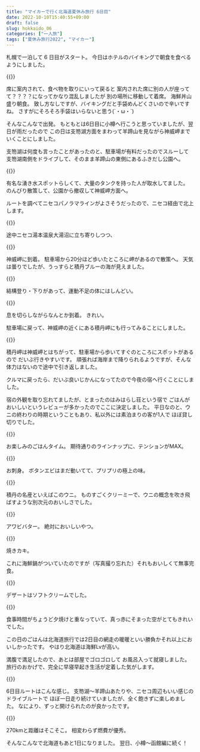 ```yaml
---
title: "マイカーで行く北海道夏休み旅行 6日目"
date: 2022-10-10T15:40:55+09:00
draft: false
slug: hokkaido_06
categories: ["一人旅"]
tags: ["夏休み旅行2022", "マイカー"]
---
```


札幌で一泊して 6 日目がスタート。
今日はホテルのバイキングで朝食を食べるようにしました。

{{<lightbox img="https://gyazo.com/32373c1c4f38493d140a73adf2f5805d.jpg" title="">}}

席に案内されて、食べ物を取りにいって戻ると
案内された席に別の人が座ってて？？？？になってかなり混乱しましたが
別の場所に移動して着席。
海鮮丼山盛り朝食。
致し方なしですが、バイキングだと手袋めんどくさいので辛いですね。
さすがにそろそろ手袋はいらないと思う(´・ω・`)

そんなこんなで出発。
もともとは6日目に小樽へ行こうと思っていましたが、翌日が雨だったので
この日は支笏湖方面をまわって羊蹄山を見ながら神威岬までいくことにしました。

支笏湖は何度も言ったことがあったのと、駐車場が有料だったのでスルーして
支笏湖南側をドライブして、そのまま羊蹄山の東側にあるふきだし公園へ。

{{<lightbox img="https://gyazo.com/222163d5a40e0b307060b8bb7ace645b.jpg" title="">}}

有名な湧き水スポットらしくて、大量のタンクを持った人が取水してました。
のんびり散策して、公園から撤収して神威岬方面へ。

ルートを調べてニセコパノラマラインがよさそうだったので、ニセコ経由で北上します。

{{<lightbox img="https://gyazo.com/bd6031ed16cfb230b1eac7d5f02b3497.jpg" title="">}}

途中ニセコ湯本温泉大湯沼に立ち寄りしつつ、

{{<lightbox img="https://gyazo.com/d2034de94ffd4d1509aad6dc5c5d7f13.jpg" title="">}}

神威岬に到着。
駐車場から20分ほど歩いたところに岬があるので散策へ。
天気は曇りでしたが、うっすらと積丹ブルーの海が見えました。

{{<lightbox img="https://gyazo.com/2877ad122928c20db9da87a84358a9e7.jpg" title="">}}

結構登り・下りがあって、運動不足の体にはしんどい。

{{<lightbox img="https://gyazo.com/f665c991c4fd03911c48d793881a6136.jpg" title="">}}

息を切らしながらなんとか到着。
きれい。

駐車場に戻って、神威岬の近くにある積丹岬にも行ってみることにしました。

{{<lightbox img="https://gyazo.com/f07ebf30d250862b2b10db146f4ea40b.jpg" title="">}}

積丹岬は神威岬とはちがって、駐車場から歩いてすぐのところにスポットがあるので
だいぶ行きやすいです。
頑張れば海岸まで降りられるようですが、そんな体力はないので途中で引き返しました。

クルマに戻ったら、だいぶ良いじかんになってたので今夜の宿へ行くことにしました。

宿の外観を取り忘れてましたが、とまったのはみはらし荘という宿で
ごはんがおいしいというレビューが多かったのでここに決定しました。
平日なのと、ウニの終わりの時期ということもあり、私以外には素泊まりの客が1人で
ほぼ貸し切りでした。

{{<lightbox img="https://gyazo.com/f89134cfb82b49f79da9408083fd5f44.jpg" title="">}}

お楽しみのごはんタイム。
期待通りのラインナップに、テンションがMAX。

{{<lightbox img="https://gyazo.com/78036bdeb42150f8b1e2b4295c3c28a2.jpg" title="">}}

お刺身。
ボタンエビはまだ動いてて、プリプリの極上の味。

{{<lightbox img="https://gyazo.com/c403db102c3dd0d01e1a927c4e79e52d.jpg" title="">}}

積丹の名産といえばこのウニ。
ものすごくクリーミーで、ウニの概念を吹き飛ばすような別次元のおいしさでした。

{{<lightbox img="https://gyazo.com/b0476ea0d58dac283552560b17e6645f.jpg" title="">}}

アワビバター。
絶対においしいやつ。

{{<lightbox img="https://gyazo.com/b535478044ba4d91162ff579945b84b3.jpg" title="">}}

焼きカキ。

これに海鮮鍋がついていたのですが（写真撮り忘れた）それもおいしくて無事完食。

{{<lightbox img="https://gyazo.com/c8e1de99c617887c9f1994757dcb6365.jpg" title="">}}

デザートはソフトクリームでした。

{{<lightbox img="https://gyazo.com/5aa856fcf9d42b360df919acbe8f0f05.jpg" title="">}}

食事時間がちょうど夕焼けと重なっていて、真っ赤にそまった空がとてもきれいでした。

この日のごはんは北海道旅行では2日目の網走の暖暖といい勝負かそれ以上においしかったです。
やはり北海道は海鮮Lvが高い。

満腹で満足したので、あとは部屋でゴロゴロして
お風呂入って就寝しました。
旅行のおかげで、完全に早寝早起き生活が定着した気がします。

{{<lightbox img="https://gyazo.com/5cae8bbb0b3d9045189e3ff257cc4733.png" title="">}}

6日目ルートはこんな感じ。
支笏湖～羊蹄山あたりや、ニセコ周辺もいい感じのドライブルートで
ほぼ一日走り続けていましたが、全く飽きずに楽しめました。
なにより、ずっと開けられたのが良かったです。

{{<lightbox img="https://gyazo.com/b90d5943392a06fac8f1623e5e8a5ac4.jpg" title="">}}

270kmと距離はそこそこ。
相変わらず燃費が優秀。

そんなこんなで北海道もあと1日になりました。
翌日、小樽～函館編に続く！
